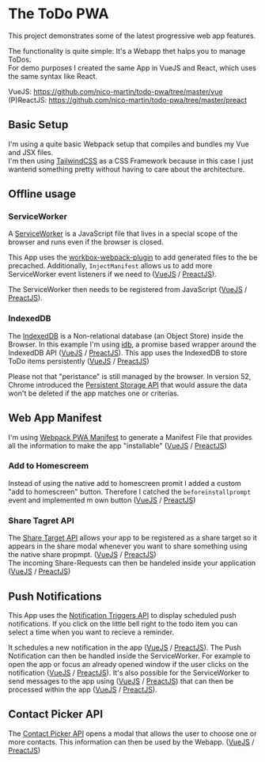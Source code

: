 # The ToDo PWA

This project demonstrates some of the latest progressive web app features.

The functionality is quite simple: It's a Webapp thet halps you to manage ToDos.  
For demo purposes I created the same App in VueJS and React, which uses the same syntax like React.

VueJS: https://github.com/nico-martin/todo-pwa/tree/master/vue  
(P)ReactJS: https://github.com/nico-martin/todo-pwa/tree/master/preact

## Basic Setup

I'm using a quite basic Webpack setup that compiles and bundles my Vue and JSX files.  
I'm then using [TailwindCSS](https://tailwindcss.com/) as a CSS Framework because in this case I just wantend something pretty without having to care about the architecture.

## Offline usage

### ServiceWorker

A [ServiceWorker](https://web.dev/service-workers-cache-storage/) is a JavaScript file that lives in a special scope of the browser and runs even if the browser is closed.

This App uses the [workbox-webpack-plugin](https://developers.google.com/web/tools/workbox/modules/workbox-webpack-plugin) to add generated files to the be precached. Additionally, `InjectManifest` allows us to add more ServiceWorker event listeners if we need to ([VueJS](https://github.com/nico-martin/todo-pwa/blob/master/vue/src/service-worker.js#L22-L25) / [PreactJS](https://github.com/nico-martin/todo-pwa/blob/master/preact/src/service-worker.js#L22-L25)).

The ServiceWorker then needs to be registered from JavaScript ([VueJS](https://github.com/nico-martin/todo-pwa/blob/master/vue/src/index.js#L9) / [PreactJS](https://github.com/nico-martin/todo-pwa/blob/master/preact/src/index.js#L8)).

### IndexedDB

The [IndexedDB](https://developer.mozilla.org/en-US/docs/Web/API/IndexedDB_API) is a Non-relational database (an Object Store) inside the Browser. In this example I'm using [idb](https://github.com/jakearchibald/idb), a promise based wrapper around the IndexedDB API ([VueJS](https://github.com/nico-martin/todo-pwa/blob/master/vue/src/app/vendor/db.js) / [PreactJS](https://github.com/nico-martin/todo-pwa/blob/master/preact/src/app/vendor/db.js)). This app uses the IndexedDB to store ToDo items persistently ([VueJS](https://github.com/nico-martin/todo-pwa/blob/master/vue/src/App.vue#L60-L71) / [PreactJS](https://github.com/nico-martin/todo-pwa/blob/master/preact/src/App.jsx#L29-L36))

Please not that "peristance" is still managed by the browser. In version 52, Chrome introduced the [Persistent Storage API](https://developers.google.com/web/updates/2016/06/persistent-storage) that would assure the data won't be deleted if the app matches one or criterias.

## Web App Manifest

I'm using [Webpack PWA Manifest](https://github.com/Diokuz/webpack-pwa-manifest) to generate a Manifest File that provides all the information to make the app "installable" ([VueJS](https://github.com/nico-martin/todo-pwa/blob/master/vue/webpack.config.babel.js#L111) / [PreactJS](https://github.com/nico-martin/todo-pwa/blob/master/preact/webpack.config.babel.js#L111))

### Add to Homescreem

Instead of using the native add to homescreen promit I added a custom "add to homescreen" button. Therefore I catched the `beforeinstallprompt` event and implemented m own button ([VueJS](https://github.com/nico-martin/todo-pwa/blob/master/vue/src/app/A2H.vue) / [PreactJS](https://github.com/nico-martin/todo-pwa/blob/master/preact/src/app/A2H.jsx))

### Share Tagret API

The [Share Target API](https://web.dev/web-share-target/) allows your app to be registered as a share target so it appears in the share modal whenever you want to share something using the native share propmpt. ([VueJS](https://github.com/nico-martin/todo-pwa/blob/master/vue/webpack.config.babel.js#L128) / [PreactJS](https://github.com/nico-martin/todo-pwa/blob/master/preact/webpack.config.babel.js#L128))  
The incoming Share-Requests can then be handeled inside your application ([VueJS](https://github.com/nico-martin/todo-pwa/blob/master/vue/src/app/Form.vue#L35) / [PreactJS](https://github.com/nico-martin/todo-pwa/blob/master/preact/src/app/Form.jsx#L12))

## Push Notifications

This App uses the [Notification Triggers API](https://web.dev/notification-triggers/) to display scheduled push notifications. If you click on the little bell right to the todo item you can select a time when you want to recieve a reminder.

It schedules a new notification in the app ([VueJS](https://github.com/nico-martin/todo-pwa/blob/master/vue/src/app/List/PushReminder.vue#L112-L221) / [PreactJS](https://github.com/nico-martin/todo-pwa/blob/master/preact/src/app/List/PushReminder.jsx#L77-L86)). The Push Notification can then be handled inside the ServiceWorker. For example to open the app or focus an already opened window if the user clicks on the notification ([VueJS](https://github.com/nico-martin/todo-pwa/blob/master/vue/src/service-worker.js#L46-L58) / [PreactJS](https://github.com/nico-martin/todo-pwa/blob/master/preact/src/service-worker.js#L46-L58)). It's also possible for the ServiceWorker to send messages to the app using ([VueJS](https://github.com/nico-martin/todo-pwa/blob/master/vue/src/service-worker.js#L25-L34) / [PreactJS](https://github.com/nico-martin/todo-pwa/blob/master/preact/src/service-worker.js#L25-L34)) that can then be processed within the app ([VueJS](https://github.com/nico-martin/todo-pwa/blob/master/vue/src/app/List/PushReminder.vue#L52-L65) / [PreactJS](https://github.com/nico-martin/todo-pwa/blob/master/preact/src/app/List/PushReminder.jsx#L15-L28)).

## Contact Picker API

The [Contact Picker API](https://web.dev/contact-picker/) opens a modal that allows the user to choose one or more contacts. This information can then be used by the Webapp. ([VueJS](https://github.com/nico-martin/todo-pwa/blob/master/vue/src/app/Form/ContactPicker.vue#L41-L49) / [PreactJS](https://github.com/nico-martin/todo-pwa/blob/master/preact/src/app/Form/ContactPicker.jsx#L25-33))
